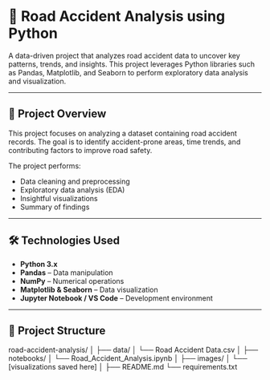 # 🚗 Road Accident Analysis using Python

A data-driven project that analyzes road accident data to uncover key patterns, trends, and insights. This project leverages Python libraries such as Pandas, Matplotlib, and Seaborn to perform exploratory data analysis and visualization.

---

## 📌 Project Overview

This project focuses on analyzing a dataset containing road accident records. The goal is to identify accident-prone areas, time trends, and contributing factors to improve road safety. 

The project performs:
- Data cleaning and preprocessing
- Exploratory data analysis (EDA)
- Insightful visualizations
- Summary of findings

---

## 🛠️ Technologies Used

- **Python 3.x**
- **Pandas** – Data manipulation
- **NumPy** – Numerical operations
- **Matplotlib & Seaborn** – Data visualization
- **Jupyter Notebook / VS Code** – Development environment

---

## 📂 Project Structure
road-accident-analysis/
│
├── data/
│ └── Road Accident Data.csv
│
├── notebooks/
│ └── Road_Accident_Analysis.ipynb
│
├── images/
│ └── [visualizations saved here]
│
├── README.md
└── requirements.txt
